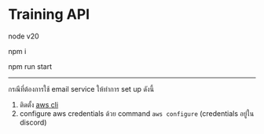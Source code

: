 # Training API

node v20

npm i

npm run start

------

กรณีที่ต้องการใช้ email service ให้ทำการ set up ดังนี้

1. ติดตั้ง [aws cli](https://docs.aws.amazon.com/cli/latest/userguide/getting-started-install.html)
1. configure aws credentials ด้วย command `aws configure` (credentials อยู่ใน discord)
